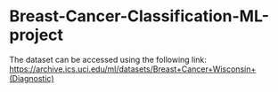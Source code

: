 # Breast-Cancer-Classification-ML-project
The dataset can be accessed using the following link:
https://archive.ics.uci.edu/ml/datasets/Breast+Cancer+Wisconsin+(Diagnostic)

